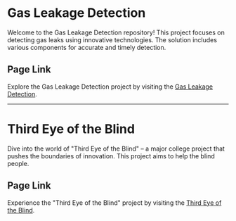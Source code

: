 

<h1>Gas Leakage Detection</h1>

<p>
    Welcome to the Gas Leakage Detection repository! This project focuses on detecting gas leaks using innovative technologies. The solution includes various components for accurate and timely detection.
</p>

<h2>Page Link</h2>
<p>
    Explore the Gas Leakage Detection project by visiting the <a href="https://kirankumar-2002.github.io/Academic-Projects/Gas_leakage_detection/" target="_blank">Gas Leakage Detection</a>.
</p>

<hr>

<h1>Third Eye of the Blind</h1>

<p>
    Dive into the world of "Third Eye of the Blind" – a major college project that pushes the boundaries of innovation. This project aims to help the blind people.
</p>

<h2>Page Link</h2>
<p>
    Experience the "Third Eye of the Blind" project by visiting the <a href="https://kirankumar-2002.github.io/Academic-Projects/Third_eye_of_the_blind_Project/" target="_blank">Third Eye of the Blind</a>.
</p>
